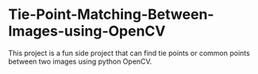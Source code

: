 # Tie-Point-Matching-Between-Images-using-OpenCV
This project is a fun side project that can find tie points or common points between two images using python OpenCV.
